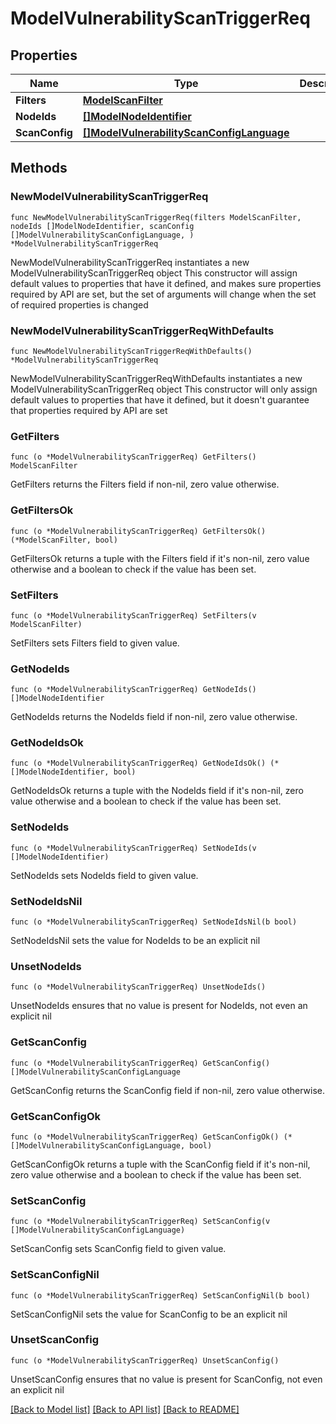 # ModelVulnerabilityScanTriggerReq

## Properties

Name | Type | Description | Notes
------------ | ------------- | ------------- | -------------
**Filters** | [**ModelScanFilter**](ModelScanFilter.md) |  | 
**NodeIds** | [**[]ModelNodeIdentifier**](ModelNodeIdentifier.md) |  | 
**ScanConfig** | [**[]ModelVulnerabilityScanConfigLanguage**](ModelVulnerabilityScanConfigLanguage.md) |  | 

## Methods

### NewModelVulnerabilityScanTriggerReq

`func NewModelVulnerabilityScanTriggerReq(filters ModelScanFilter, nodeIds []ModelNodeIdentifier, scanConfig []ModelVulnerabilityScanConfigLanguage, ) *ModelVulnerabilityScanTriggerReq`

NewModelVulnerabilityScanTriggerReq instantiates a new ModelVulnerabilityScanTriggerReq object
This constructor will assign default values to properties that have it defined,
and makes sure properties required by API are set, but the set of arguments
will change when the set of required properties is changed

### NewModelVulnerabilityScanTriggerReqWithDefaults

`func NewModelVulnerabilityScanTriggerReqWithDefaults() *ModelVulnerabilityScanTriggerReq`

NewModelVulnerabilityScanTriggerReqWithDefaults instantiates a new ModelVulnerabilityScanTriggerReq object
This constructor will only assign default values to properties that have it defined,
but it doesn't guarantee that properties required by API are set

### GetFilters

`func (o *ModelVulnerabilityScanTriggerReq) GetFilters() ModelScanFilter`

GetFilters returns the Filters field if non-nil, zero value otherwise.

### GetFiltersOk

`func (o *ModelVulnerabilityScanTriggerReq) GetFiltersOk() (*ModelScanFilter, bool)`

GetFiltersOk returns a tuple with the Filters field if it's non-nil, zero value otherwise
and a boolean to check if the value has been set.

### SetFilters

`func (o *ModelVulnerabilityScanTriggerReq) SetFilters(v ModelScanFilter)`

SetFilters sets Filters field to given value.


### GetNodeIds

`func (o *ModelVulnerabilityScanTriggerReq) GetNodeIds() []ModelNodeIdentifier`

GetNodeIds returns the NodeIds field if non-nil, zero value otherwise.

### GetNodeIdsOk

`func (o *ModelVulnerabilityScanTriggerReq) GetNodeIdsOk() (*[]ModelNodeIdentifier, bool)`

GetNodeIdsOk returns a tuple with the NodeIds field if it's non-nil, zero value otherwise
and a boolean to check if the value has been set.

### SetNodeIds

`func (o *ModelVulnerabilityScanTriggerReq) SetNodeIds(v []ModelNodeIdentifier)`

SetNodeIds sets NodeIds field to given value.


### SetNodeIdsNil

`func (o *ModelVulnerabilityScanTriggerReq) SetNodeIdsNil(b bool)`

 SetNodeIdsNil sets the value for NodeIds to be an explicit nil

### UnsetNodeIds
`func (o *ModelVulnerabilityScanTriggerReq) UnsetNodeIds()`

UnsetNodeIds ensures that no value is present for NodeIds, not even an explicit nil
### GetScanConfig

`func (o *ModelVulnerabilityScanTriggerReq) GetScanConfig() []ModelVulnerabilityScanConfigLanguage`

GetScanConfig returns the ScanConfig field if non-nil, zero value otherwise.

### GetScanConfigOk

`func (o *ModelVulnerabilityScanTriggerReq) GetScanConfigOk() (*[]ModelVulnerabilityScanConfigLanguage, bool)`

GetScanConfigOk returns a tuple with the ScanConfig field if it's non-nil, zero value otherwise
and a boolean to check if the value has been set.

### SetScanConfig

`func (o *ModelVulnerabilityScanTriggerReq) SetScanConfig(v []ModelVulnerabilityScanConfigLanguage)`

SetScanConfig sets ScanConfig field to given value.


### SetScanConfigNil

`func (o *ModelVulnerabilityScanTriggerReq) SetScanConfigNil(b bool)`

 SetScanConfigNil sets the value for ScanConfig to be an explicit nil

### UnsetScanConfig
`func (o *ModelVulnerabilityScanTriggerReq) UnsetScanConfig()`

UnsetScanConfig ensures that no value is present for ScanConfig, not even an explicit nil

[[Back to Model list]](../README.md#documentation-for-models) [[Back to API list]](../README.md#documentation-for-api-endpoints) [[Back to README]](../README.md)


